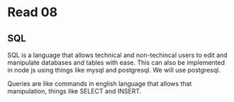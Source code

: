 # Read 08

## SQL

SQL is a language that allows technical and non-techincal users to edit and manipulate databases and tables with ease. This can also be implemented in node js using things like mysql and postgresql. We will use postgresql.

Queries are like commands in english language that allows that manipulation, things like SELECT and INSERT.